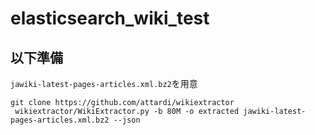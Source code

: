 # elasticsearch_wiki_test

## 以下準備

`jawiki-latest-pages-articles.xml.bz2`を用意

```
git clone https://github.com/attardi/wikiextractor
 wikiextractor/WikiExtractor.py -b 80M -o extracted jawiki-latest-pages-articles.xml.bz2 --json
```